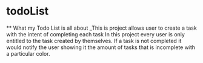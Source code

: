 # todoList
** What my Todo List is all about
  _This is project allows user to create a task with the intent of completing each task
 In this project every user is only entitled to the task created by themselves.
 If a task is not completed it would notify the user showing it the amount of tasks that is incomplete with a particular color.
